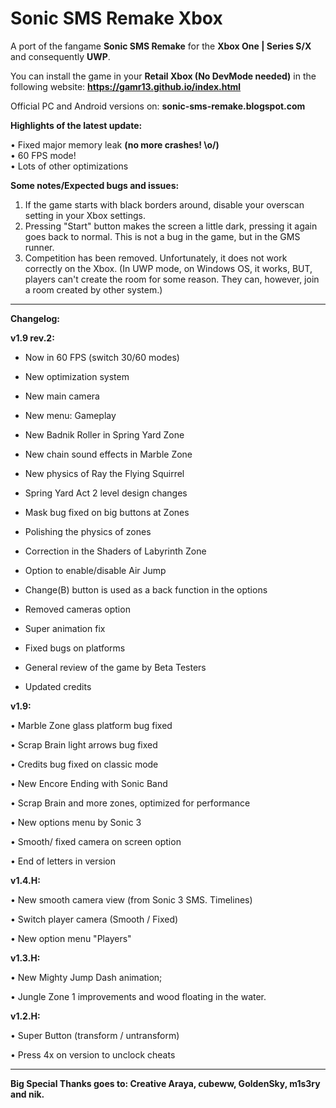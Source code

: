 # Sonic SMS Remake Xbox

A port of the fangame **Sonic SMS Remake** for the **Xbox One | Series S/X** and consequently **UWP**.

You can install the game in your **Retail Xbox (No DevMode needed)** in the following website: **https://gamr13.github.io/index.html**

Official PC and Android versions on: **sonic-sms-remake.blogspot.com**

**Highlights of the latest update:**

• Fixed major memory leak **(no more crashes! \o/)**
<br>
• 60 FPS mode!
<br>
• Lots of other optimizations

**Some notes/Expected bugs and issues:**

1. If the game starts with black borders around, disable your overscan setting in your Xbox settings.
2. Pressing "Start" button makes the screen a little dark, pressing it again goes back to normal. This is not a bug in the game, but in the GMS runner.
3. Competition has been removed. Unfortunately, it does not work correctly on the Xbox.
(In UWP mode, on Windows OS, it works, BUT, players can't create the room for some reason. They can, however, join a room created by other system.)

--------------------

**Changelog:**

**v1.9 rev.2:**

- Now in 60 FPS (switch 30/60 modes)

- New optimization system

- New main camera

- New menu: Gameplay

- New Badnik Roller in Spring Yard Zone

- New chain sound effects in Marble Zone

- New physics of Ray the Flying Squirrel

- Spring Yard Act 2 level design changes

- Mask bug fixed on big buttons at Zones

- Polishing the physics of zones

- Correction in the Shaders of Labyrinth Zone

- Option to enable/disable Air Jump

- Change(B) button is used as a back function in the options

- Removed cameras option

- Super animation fix

- Fixed bugs on platforms

- General review of the game by Beta Testers

- Updated credits


**v1.9:**

• Marble Zone glass platform bug fixed

• Scrap Brain light arrows bug fixed

• Credits bug fixed on classic mode

• New Encore Ending with Sonic Band

• Scrap Brain and more zones, optimized for performance

• New options menu by Sonic 3

• Smooth/ fixed camera on screen option

• End of letters in version


**v1.4.H:**

• New smooth camera view (from Sonic 3 SMS. Timelines)

• Switch player camera (Smooth / Fixed)

• New option menu "Players"


**v1.3.H:**

• New Mighty Jump Dash animation;

• Jungle Zone 1 improvements and wood floating in the water.


**v1.2.H:**

• Super Button (transform / untransform)

• Press 4x on version to unclock cheats

------------------------

**Big Special Thanks goes to: Creative Araya, cubeww, GoldenSky, m1s3ry and nik.**

